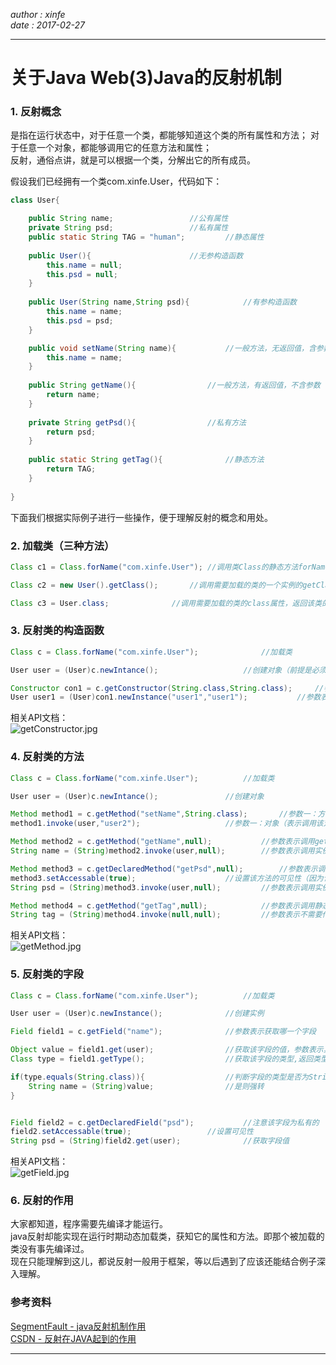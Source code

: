 *author : xinfe*   
*date : 2017-02-27*
***
# 关于Java Web(3)Java的反射机制
### 1. 反射概念
是指在运行状态中，对于任意一个类，都能够知道这个类的所有属性和方法；
对于任意一个对象，都能够调用它的任意方法和属性；    
反射，通俗点讲，就是可以根据一个类，分解出它的所有成员。    
    
假设我们已经拥有一个类com.xinfe.User，代码如下：   
```java
class User{

	public String name;					//公有属性
	private String psd;					//私有属性
	public static String TAG = "human";			//静态属性
	
	public User(){						//无参构造函数
		this.name = null;
		this.psd = null;
	}
	
	public User(String name,String psd){			//有参构造函数
		this.name = name;
		this.psd = psd;
	}

	public void setName(String name){			//一般方法，无返回值，含参数
		this.name = name;
	}
	
	public String getName(){				//一般方法，有返回值，不含参数
		return name;
	}
	
	private String getPsd(){				//私有方法
		return psd;
	}
	
	public static String getTag(){				//静态方法
		return TAG;
	}
	
}
```
下面我们根据实际例子进行一些操作，便于理解反射的概念和用处。   




### 2. 加载类（三种方法）
```java
Class c1 = Class.forName("com.xinfe.User");	//调用类Class的静态方法forName()，传入需要加载的类的全称，返回该类的字节码。此方法最常用。

Class c2 = new User().getClass();		//调用需要加载的类的一个实例的getClass()方法，返回该类的字节码。

Class c3 = User.class;				//调用需要加载的类的class属性，返回该类的字节码。
```




### 3. 反射类的构造函数
```java
Class c = Class.forName("com.xinfe.User");				//加载类

User user = (User)c.newIntance();					//创建对象（前提是必须有无参构造函数）

Constructor con1 = c.getConstructor(String.class,String.class);		//参数表示调用有参构造函数时需要传入的参数的类型的字节码
User user1 = (User)con1.newInstance("user1","user1");			//参数表示调用有参构造函数时需要传入的实际参数
```
相关API文档：      
![getConstructor.jpg](https://ooo.0o0.ooo/2017/02/27/58b41b4a24382.jpg)





### 4. 反射类的方法
```java
Class c = Class.forName("com.xinfe.User");			//加载类

User user = (User)c.newIntance();				//创建对象

Method method1 = c.getMethod("setName",String.class);		//参数一：方法名（表示调用哪个方法）；参数二：参数类型的字节码
method1.invoke(user,"user2");					//参数一：对象（表示调用该对象的方法）；参数二：实际参数

Method method2 = c.getMethod("getName",null);			//参数表示调用getName()方法，不需要参数
String name = (String)method2.invoke(user,null);		//参数表示调用实例user的getName()方法，不需要参数。强转获得返回值

Method method3 = c.getDeclaredMethod("getPsd",null);		//参数表示调用私有getPsd()方法，不需要参数
method3.setAccessable(true);					//设置该方法的可见性（因为该方法是私有的）破环了安全性
String psd = (String)method3.invoke(user,null);			//参数表示调用实例user的getPsd()方法，不需要参数。强转获得返回值

Method method4 = c.getMethod("getTag",null);			//参数表示调用静态getTag()方法，不需要参数
String tag = (String)method4.invoke(null,null);			//参数表示不需要传入实例(传也行)，不需要参数。强转获得返回值

```
相关API文档：   
![getMethod.jpg](https://ooo.0o0.ooo/2017/02/27/58b425219da13.jpg)



### 5. 反射类的字段
```java
Class c = Class.forName("com.xinfe.User");			//加载类

User user = (User)c.newInstance();				//创建实例

Field field1 = c.getField("name");				//参数表示获取哪一个字段

Object value = field1.get(user);				//获取该字段的值，参数表示具体实例，返回类型为Object
Class type = field1.getType();					//获取该字段的类型,返回类型为Class

if(type.equals(String.class)){					//判断字段的类型是否为String
	String name = (String)value;				//是则强转
}


Field field2 = c.getDeclaredField("psd");			//注意该字段为私有的
field2.setAccessable(true);					//设置可见性
String psd = (String)field2.get(user);				//获取字段值
```
相关API文档：   
![getField.jpg](https://ooo.0o0.ooo/2017/02/27/58b42d631f531.jpg)

### 6. 反射的作用
大家都知道，程序需要先编译才能运行。   
java反射却能实现在运行时期动态加载类，获知它的属性和方法。即那个被加载的类没有事先编译过。   
现在只能理解到这儿，都说反射一般用于框架，等以后遇到了应该还能结合例子深入理解。    


### 参考资料
[SegmentFault - java反射机制作用](https://segmentfault.com/q/1010000000315618)   
[CSDN - 反射在JAVA起到的作用](http://bbs.csdn.net/topics/320106718)      
***
